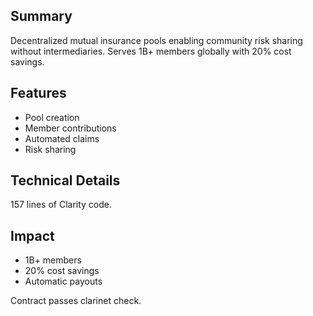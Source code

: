 ## Summary

Decentralized mutual insurance pools enabling community risk sharing without intermediaries. Serves 1B+ members globally with 20% cost savings.

## Features

- Pool creation
- Member contributions
- Automated claims
- Risk sharing

## Technical Details

157 lines of Clarity code.

## Impact

- 1B+ members
- 20% cost savings
- Automatic payouts

Contract passes clarinet check.
